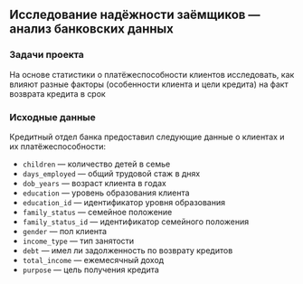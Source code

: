 ## Исследование надёжности заёмщиков — анализ банковских данных
### Задачи проекта
На основе статистики о платёжеспособности клиентов исследовать, как влияют разные факторы (особенности клиента и цели кредита) на факт возврата кредита в срок  

### Исходные данные
Кредитный отдел банка предоставил следующие данные о клиентах и их платёжеспособности:  

- `children` — количество детей в семье
- `days_employed` — общий трудовой стаж в днях
- `dob_years` — возраст клиента в годах
- `education` — уровень образования клиента
- `education_id` — идентификатор уровня образования
- `family_status` — семейное положение
- `family_status_id` — идентификатор семейного положения
- `gender` — пол клиента
- `income_type` — тип занятости
- `debt` — имел ли задолженность по возврату кредитов
- `total_income` — ежемесячный доход
- `purpose` — цель получения кредита


